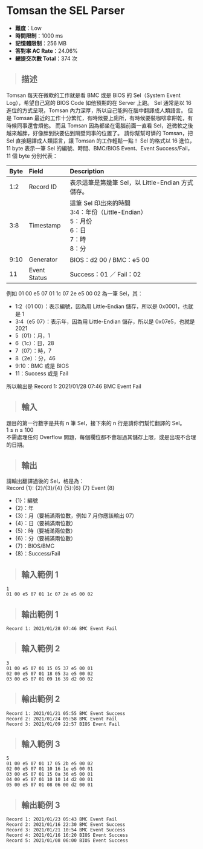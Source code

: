 # Tomsan the SEL Parser
- **難度**：Low
- **時間限制**：1000 ms
- **記憶體限制**：256 MB
- **答對率 AC Rate**：24.06%
- **總提交次數 Total**：374 次
> ## 描述
Tomsan 每天在微軟的工作就是看 BMC 或是 BIOS 的 Sel（System Event Log），希望自己寫的 BIOS Code 如他預期的在 Server 上跑。
Sel 通常是以 16 進位的方式呈現，Tomsan 內力深厚，所以自己能夠在腦中翻譯成人類語言。
但是 Tomsan 最近的工作十分繁忙，有時候要上廁所，有時候要裝咖啡拿餅乾，有時候同事還會煩他。
而且 Tomsan 因為都坐在電腦前面一直看 Sel，進微軟之後越來越胖，好像胖到快要佔到隔壁同事的位置了。
請你幫幫可憐的 Tomsan，把 Sel 直接翻譯成人類語言，讓 Tomsan 的工作輕鬆一點！
Sel 的格式以 16 進位，11 byte 表示一筆 Sel 的編號、時間、BMC/BIOS Event、Event Success/Fail，11 個 byte 分別代表：

|Byte|Field|Description|
|:------|:------|:------|
|1:2|Record ID|表示這筆是第幾筆 Sel，以 Little-Endian 方式儲存。|
|3:8|Timestamp|這筆 Sel 印出來的時間<br>3:4：年份（Little-Endian）<br>5：月份<br>6：日<br>7：時<br>8：分|
|9:10|Generator|BIOS：d2 00 / BMC：e5 00|
|11|Event Status|Success：01 ／ Fail：02|

例如 01 00 e5 07 01 1c 07 2e e5 00 02 為一筆 Sel，其：
- 1:2（01 00）：表示編號，因為用 Little-Endian 儲存，所以是 0x0001，也就是 1
- 3:4（e5 07）：表示年，因為用 Little-Endian 儲存，所以是 0x07e5，也就是 2021
- 5（01）：月，1
- 6（1c）：日，28
- 7（07）：時，7
- 8（2e）：分，46
- 9:10：BMC 或是 BIOS
- 11：Success 或是 Fail

所以輸出是 Record 1: 2021/01/28 07:46 BMC Event Fail
> ## 輸入
題目的第一行數字是共有 n 筆 Sel，接下來的 n 行是請你們幫忙翻譯的 Sel。  
1 ≤ n ≤ 100  
不需處理任何 Overflow 問題，每個欄位都不會超過其儲存上限，或是出現不合理的日期。
> ## 輸出
請輸出翻譯過後的 Sel，格是為：  
Record {1}: {2}/{3}/{4} {5}:{6} {7} Event {8}  
- {1}：編號
- {2}：年
- {3}：月（要補滿兩位數，例如 7 月你應該輸出 07）
- {4}：日（要補滿兩位數）
- {5}：時（要補滿兩位數）
- {6}：分（要補滿兩位數）
- {7}：BIOS/BMC
- {8}：Success/Fail
> ## 輸入範例 1

    1
    01 00 e5 07 01 1c 07 2e e5 00 02
> ## 輸出範例 1

    Record 1: 2021/01/28 07:46 BMC Event Fail
> ## 輸入範例 2

    3
    01 00 e5 07 01 15 05 37 e5 00 01
    02 00 e5 07 01 18 05 3a e5 00 02
    03 00 e5 07 01 09 16 39 d2 00 02
> ## 輸出範例 2

    Record 1: 2021/01/21 05:55 BMC Event Success
    Record 2: 2021/01/24 05:58 BMC Event Fail
    Record 3: 2021/01/09 22:57 BIOS Event Fail
> ## 輸入範例 3

    5
    01 00 e5 07 01 17 05 2b e5 00 02
    02 00 e5 07 01 10 16 1e e5 00 01
    03 00 e5 07 01 15 0a 36 e5 00 01
    04 00 e5 07 01 10 10 14 d2 00 01
    05 00 e5 07 01 08 06 00 d2 00 01
> ## 輸出範例 3

    Record 1: 2021/01/23 05:43 BMC Event Fail
    Record 2: 2021/01/16 22:30 BMC Event Success
    Record 3: 2021/01/21 10:54 BMC Event Success
    Record 4: 2021/01/16 16:20 BIOS Event Success
    Record 5: 2021/01/08 06:00 BIOS Event Success
